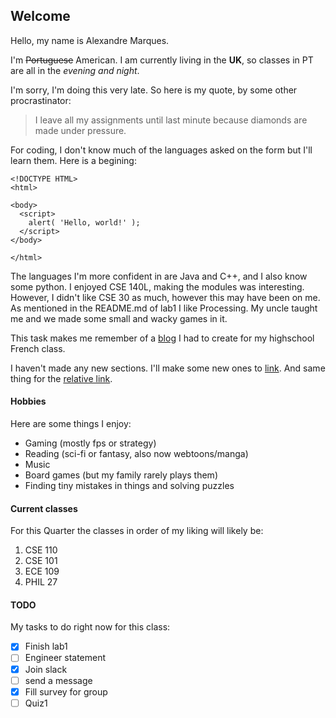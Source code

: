 ## Welcome

Hello, my name is Alexandre Marques.

I'm ~~Portuguese~~ American. I am currently living in the **UK**, so classes in PT are all in the _evening and night_.

I'm sorry, I'm doing this very late. So here is my quote, by some other procrastinator:
> I leave all my assignments until last minute because diamonds are made under pressure.

For coding, I don't know much of the languages asked on the form but I'll learn them. Here is a begining:
```
<!DOCTYPE HTML>
<html>

<body>
  <script>
    alert( 'Hello, world!' );
  </script>
</body>

</html>
```
The languages I'm more confident in are Java and C++, and I also know some python.
I enjoyed CSE 140L, making the modules was interesting. However, I didn't like CSE 30 as much, however this may have been on me.
As mentioned in the README.md of lab1 I like Processing. My uncle taught me and we made some small and wacky games in it.

This task makes me remember of a [blog](http://alexandredegr8.unblog.fr/) I had to create for my highschool French class.

I haven't made any new sections. I'll make some new ones to [link](#TODO).
And same thing for the [relative link](something.md).

#### Hobbies
Here are some things I enjoy:
- Gaming (mostly fps or strategy)
- Reading (sci-fi or fantasy, also now webtoons/manga)
- Music
- Board games (but my family rarely plays them)
- Finding tiny mistakes in things and solving puzzles

#### Current classes
For this Quarter the classes in order of my liking will likely be:
1. CSE 110
2. CSE 101
3. ECE 109
4. PHIL 27

#### TODO
My tasks to do right now for this class:
- [x] Finish lab1
- [ ] Engineer statement
- [x] Join slack
- [ ] send a message
- [x] Fill survey for group
- [ ] Quiz1
